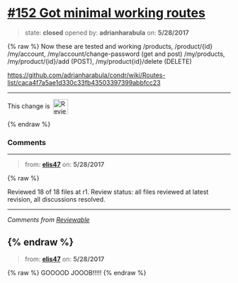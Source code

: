# [\#152 Got minimal working routes](https://github.com/adrianharabula/condr/pull/152)

> state: **closed** opened by: **adrianharabula** on: **5/28/2017**

{% raw %}
Now these are tested and working 
/products, /product/{id}
/my/account, /my/account/change-password (get and post)
/my/products, /my/product/{id}/add (POST), /my/product{id}/delete (DELETE)

https://github.com/adrianharabula/condr/wiki/Routes-list/caca4f7a5ae1d330c33fb43503397399abbfcc23

<!-- Reviewable:start -->
---
This change is [<img src="https://reviewable.io/review_button.svg" height="34" align="absmiddle" alt="Reviewable"/>](https://reviewable.io/reviews/adrianharabula/condr/152)
<!-- Reviewable:end -->

{% endraw %}


### Comments

---
> from: [**elis47**](https://github.com/adrianharabula/condr/pull/152#issuecomment-304523781) on: **5/28/2017**

{% raw %}




Reviewed 18 of 18 files at r1.
Review status: all files reviewed at latest revision, all discussions resolved.

---



*Comments from [Reviewable](https://reviewable.io:443/reviews/adrianharabula/condr/152)*
<!-- Sent from Reviewable.io -->

{% endraw %}
---
> from: [**elis47**](https://github.com/adrianharabula/condr/pull/152#issuecomment-304523802) on: **5/28/2017**

{% raw %}
GOOOOD JOOOB!!!!!
{% endraw %}
